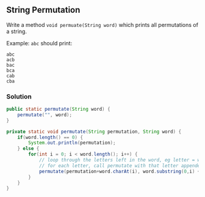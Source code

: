 ## String Permutation

Write a method `void permuate(String word)` which prints all permutations of a string.

Example: `abc` should print:
```
abc
acb
bac
bca
cab
cba
```

### Solution

```java
public static permutate(String word) {
    permutate("", word);
}

private static void permutate(String permutation, String word) {
    if(word.length() == 0) {
        System.out.println(permutation);
    } else {
        for(int i = 0; i < word.length(); i++) {
            // loop through the letters left in the word, eg letter = word.charAt(i)
            // for each letter, call permutate with that letter appended to the permuation and removed from the word 
            permutate(permutation+word.charAt(i), word.substring(0,i) + word.substring(i+1));
        }
    }
}
```